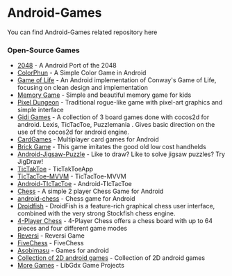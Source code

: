 # Android-Games
You can find Android-Games related repository here
<br>
### Open-Source Games
* [2048](https://github.com/tpcstld/2048) - A Android Port of the 2048
* [ColorPhun](https://github.com/prakhar1989/colorphun) - A Simple Color Game in Android
* [Game of Life](https://github.com/zsoltk/GameOfLife) - An Android implementation of Conway's Game of Life, focusing on clean design and implementation
* [Memory Game](https://github.com/sromku/memory-game) - Simple and beautiful memory game for kids
* [Pixel Dungeon](https://github.com/watabou/pixel-dungeon) - Traditional rogue-like game with pixel-art graphics and simple interface
* [Gidi Games](https://github.com/victordibia/GidiGames) - A collection of 3 board games done with cocos2d for android. Lexis, TicTacToe, Puzzlemania . Gives basic direction on the use of the cocos2d for android engine.
* [CardGames](https://github.com/otasyn/CardGames) - Multiplayer card games for Android
* [Brick Game](https://github.com/TobiasBielefeld/Simple-Brick-Games) - This game imitates the good old low cost handhelds
* [Android-Jigsaw-Puzzle](https://github.com/julesbond007/android-jigsaw-puzzle) - Like to draw? Like to solve jigsaw puzzles? Try JigDraw!
* [TicTakToe](https://github.com/lucky-119/TicTakToeApp) - TicTakToeApp
* [TicTacToe-MVVM](https://github.com/husaynhakeem/TicTacToe-MVVM) - TicTacToe-MVVM
* [Android-TIcTacToe](https://github.com/IhorKlimov/Android-TicTacToe) - Android-TIcTacToe
* [Chess](https://github.com/DipanshKhandelwal/Chess) - A simple 2 player Chess Game for Android
* [android-chess](https://github.com/jcarolus/android-chess) - Chess game for Android
* [Droidfish](https://github.com/peterosterlund2/droidfish) - DroidFish is a feature-rich graphical chess user interface, combined with the very strong Stockfish chess engine.
* [4-Player Chess](https://github.com/j4velin/chess) - 4-Player Chess offers a chess board with up to 64 pieces and four different game modes
* [Reversi](https://github.com/laserwave/reversi) - Reversi Game
* [FiveChess](https://github.com/cuiqingandroid/FiveChess) - FiveChess
* [Asobimasu](https://github.com/DipanshKhandelwal/Asobimasu) - Games for android
* [Collection of 2D android games](https://github.com/naveed-ahmad/Android-Game-Pack) - Collection of 2D android games
* [More Games](https://github.com/kishordgupta/games) - LibGdx Game Projects
